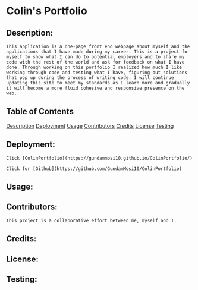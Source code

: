 # Colin's Portfolio



## Description:

    This application is a one-page front end webpage about myself and the applications that I have made during my career. This is a project for myself to show what I can do to potential employers and to share my code with the rest of the world and ask for feedback on what I have done. Through working on this portfolio I realized how much I like working through code and testing what I have, figuring out solutions that pop up during the process of writing code. I will continue updating this site to meet my standards as I learn more and gradually it will become a more fluid cohesive and responsive presence on the web. 

## Table of Contents
[Description](#Description)
[Deployment](#Deployment)
[Usage](#Usage)
[Contributors](#Contributors)
[Credits](#Credits)
[License](#License)
[Testing](#Testing) 

## Deployment: 
    Click [ColinPortfolio](https://gundammosi10.github.io/ColinPortfolio/)

    Click for [Github](https://github.com/GundamMosi10/ColinPortfolio)

## Usage: 


## Contributors:
    This project is a collaborative effort between me, myself and I.

## Credits:
    
## License:

## Testing: 


